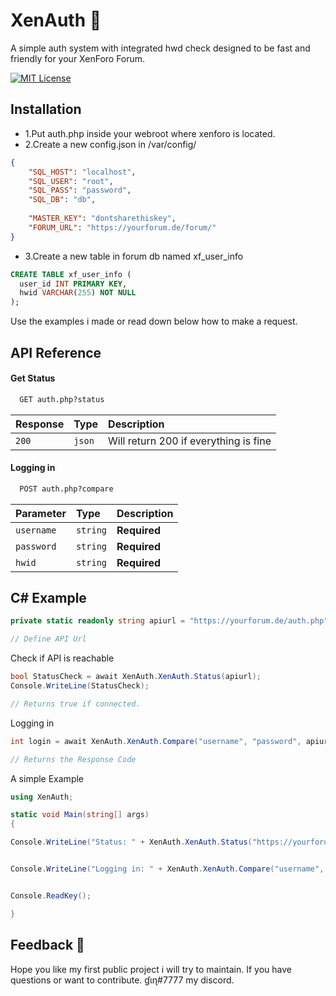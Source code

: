 
# XenAuth 💫

A simple auth system with integrated hwd check designed to be fast and friendly for your XenForo Forum. 





[![MIT License](https://img.shields.io/badge/License-MIT-green.svg)](https://choosealicense.com/licenses/mit/)


## Installation 

- 1.Put auth.php inside your webroot where xenforo is located.
- 2.Create a new config.json in /var/config/
```json
{
    "SQL_HOST": "localhost",
    "SQL_USER": "root", 
    "SQL_PASS": "password", 
    "SQL_DB": "db",
    
    "MASTER_KEY": "dontsharethiskey",
    "FORUM_URL": "https://yourforum.de/forum/"
}

```


- 3.Create a new table in forum db named xf_user_info
```sql
CREATE TABLE xf_user_info (
  user_id INT PRIMARY KEY,
  hwid VARCHAR(255) NOT NULL
);

```
Use the examples i made or read down below how to make a request.


## API Reference 

#### Get Status

```txt
  GET auth.php?status
```

| Response | Type     | Description                |
| :-------- | :------- | :------------------------- |
| `200` | `json` | Will return 200 if everything is fine |

#### Logging in

```txt
  POST auth.php?compare
```

| Parameter | Type     | Description                       |
| :-------- | :------- | :-------------------------------- |
| `username`| `string` | **Required** |
| `password`| `string` | **Required** |
| `hwid`    | `string` | **Required** |




## C# Example 

```csharp
private static readonly string apiurl = "https://yourforum.de/auth.php";

// Define API Url
```

Check if API is reachable
```csharp
bool StatusCheck = await XenAuth.XenAuth.Status(apiurl);
Console.WriteLine(StatusCheck);

// Returns true if connected.
```

Logging in
```csharp
int login = await XenAuth.XenAuth.Compare("username", "password", apiurl);

// Returns the Response Code
```

A simple Example
```csharp
using XenAuth;

static void Main(string[] args)
{

Console.WriteLine("Status: " + XenAuth.XenAuth.Status("https://yourforum.de/auth.php").Result);


Console.WriteLine("Logging in: " + XenAuth.XenAuth.Compare("username", "password", "https://yourforum.de/auth.php").Result);


Console.ReadKey();

}

```
## Feedback 💖

Hope you like my first public project i will try
to maintain.
If you have questions or want to contribute.
ɠιɳ#7777 my discord.

